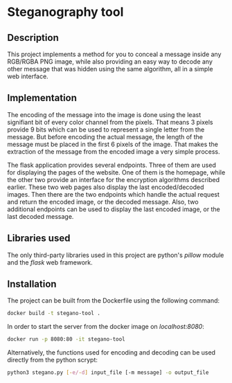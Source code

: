 # Steganography tool

## Description

This project implements a method for you to conceal a message inside any
RGB/RGBA PNG image, while also providing an easy way to decode any other message
that was hidden using the same algorithm, all in a simple web interface.

## Implementation

The encoding of the message into the image is done using the least signifiant
bit of every color channel from the pixels. That means 3 pixels provide 9 bits
which can be used to represent a single letter from the message. But before
encoding the actual message, the length of the message must be placed in the
first 6 pixels of the image. That makes the extraction of the message from the
encoded image a very simple process.

The flask application provides several endpoints. Three of them are used for
displaying the pages of the website. One of them is the homepage, while the
other two provide an interface for the encryption algorithms described earlier.
These two web pages also display the last encoded/decoded images. Then there
are the two endpoints which handle the actual request and return the encoded
image, or the decoded message. Also, two additional endpoints can be used to
display the last encoded image, or the last decoded message.


## Libraries used

The only third-party libraries used in this project are python's _pillow_
module and the _flask_ web framework.

## Installation

The project can be built from the Dockerfile using the following command:

```bash
docker build -t stegano-tool .
```

In order to start the server from the docker image on _localhost:8080_:

```bash
docker run -p 8080:80 -it stegano-tool
```

Alternatively, the functions used for encoding and decoding can be used
directly from the python scrypt:

```bash
python3 stegano.py [-e/-d] input_file [-m message] -o output_file
```

